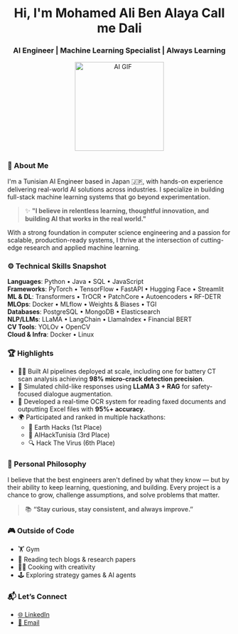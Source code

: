 <h1 align="center">Hi, I'm Mohamed Ali Ben Alaya Call me Dali </h1>
<h3 align="center">AI Engineer | Machine Learning Specialist | Always Learning</h3>

<p align="center">
  <img src="https://media.giphy.com/media/2IudUHdI075HL02Pkk/giphy.gif" width="200" alt="AI GIF"/>
</p>


### 💼 About Me

I'm a Tunisian AI Engineer based in Japan 🇯🇵, with hands-on experience delivering real-world AI solutions across industries. I specialize in building full-stack machine learning systems that go beyond experimentation.

> ✨ **"I believe in relentless learning, thoughtful innovation, and building AI that works in the real world."**

With a strong foundation in computer science engineering and a passion for scalable, production-ready systems, I thrive at the intersection of cutting-edge research and applied machine learning.

### ⚙️ Technical Skills Snapshot

**Languages**: Python • Java • SQL • JavaScript  
**Frameworks**: PyTorch • TensorFlow • FastAPI • Hugging Face • Streamlit  
**ML & DL**: Transformers • TrOCR • PatchCore • Autoencoders • RF-DETR  
**MLOps**: Docker • MLflow • Weights & Biases • TGI  
**Databases**: PostgreSQL • MongoDB • Elasticsearch  
**NLP/LLMs**: LLaMA • LangChain • LlamaIndex • Financial BERT  
**CV Tools**: YOLOv • OpenCV  
**Cloud & Infra**: Docker • Linux  


### 🏆 Highlights

- 👨‍💻 Built AI pipelines deployed at scale, including one for battery CT scan analysis achieving **98% micro-crack detection precision**.
- 🧠 Simulated child-like responses using **LLaMA 3 + RAG** for safety-focused dialogue augmentation.
- 📄 Developed a real-time OCR system for reading faxed documents and outputting Excel files with **95%+ accuracy**.
- 🌍 Participated and ranked in multiple hackathons:  
  - 🥇 Earth Hacks (1st Place)  
  - 🥉 AIHackTunisia (3rd Place)  
  - 🔍 Hack The Virus (6th Place)


### 🎯 Personal Philosophy

I believe that the best engineers aren't defined by what they know — but by their ability to keep learning, questioning, and building. Every project is a chance to grow, challenge assumptions, and solve problems that matter.

> 📚 **“Stay curious, stay consistent, and always improve.”**



### 🎮 Outside of Code

- 🏋️ Gym 
- 📖 Reading tech blogs & research papers  
- 🧑‍🍳 Cooking with creativity  
- 🕹️ Exploring strategy games & AI agents  



### 📬 Let’s Connect

- [🌐 LinkedIn](https://www.linkedin.com/in/mohamedali-benalaya/)
- [📧 Email](mailto:benalaya.medalidata@gmail.com)

